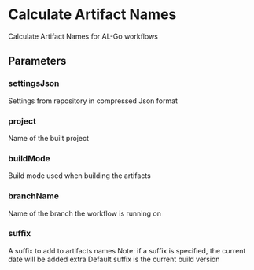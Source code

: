 # Calculate Artifact Names
Calculate Artifact Names for AL-Go workflows
## Parameters
### settingsJson
Settings from repository in compressed Json format
### project 
Name of the built project
### buildMode 
Build mode used when building the artifacts
### branchName 
Name of the branch the workflow is running on
### suffix 
A suffix to add to artifacts names
Note: if a suffix is specified, the current date will be added extra
Default suffix is the current build version

